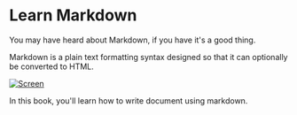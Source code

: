 Learn Markdown
========

You may have heard about Markdown, if you have it's a good thing.

Markdown is a plain text formatting syntax designed so that it can optionally be converted to HTML.

[![Screen](https://raw.github.com/GitbookIO/markdown/master/assets/preview.png)](https://raw.github.com/GitbookIO/markdown/master/assets/preview.png)

In this book, you'll learn how to write document using markdown.
